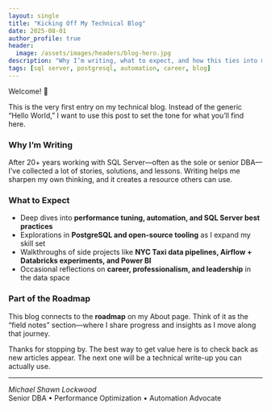 ```yaml
---
layout: single
title: "Kicking Off My Technical Blog"
date: 2025-08-01
author_profile: true
header:
  image: /assets/images/headers/blog-hero.jpg
description: "Why I’m writing, what to expect, and how this ties into my broader roadmap."
tags: [sql server, postgresql, automation, career, blog]
---
```


Welcome! 🎉  

This is the very first entry on my technical blog. Instead of the generic “Hello World,” I want to use this post to set the tone for what you’ll find here.  

### Why I’m Writing
After 20+ years working with SQL Server—often as the sole or senior DBA—I’ve collected a lot of stories, solutions, and lessons. Writing helps me sharpen my own thinking, and it creates a resource others can use.  

### What to Expect
- Deep dives into **performance tuning, automation, and SQL Server best practices**  
- Explorations in **PostgreSQL and open-source tooling** as I expand my skill set  
- Walkthroughs of side projects like **NYC Taxi data pipelines, Airflow + Databricks experiments, and Power BI**  
- Occasional reflections on **career, professionalism, and leadership** in the data space  

### Part of the Roadmap
This blog connects to the **roadmap** on my About page. Think of it as the “field notes” section—where I share progress and insights as I move along that journey.  

Thanks for stopping by. The best way to get value here is to check back as new articles appear. The next one will be a technical write-up you can actually use.  

---

*Michael Shawn Lockwood*  
Senior DBA • Performance Optimization • Automation Advocate  

